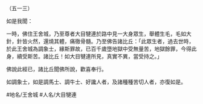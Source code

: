 （五一三）

如是我聞：

一時，佛住王舍城，乃至尊者大目犍連於路中見一大身眾生，舉體生毛，毛如大針，針皆火然，還燒其體，痛徹骨髓。乃至佛告諸比丘：「此眾生者，過去世時，於此王舍城為調象士，緣斯罪故，已百千歲墮地獄中受無量苦，地獄餘罪，今得此身，續受斯苦。諸比丘！如大目犍連所見，真實不異，當受持之。」

佛說此經已，諸比丘聞佛所說，歡喜奉行。

如調象士，如是調馬士、調牛士、好讒人者，及諸種種苦切人者，亦復如是。

#地名/王舍城
#人名/大目犍連
